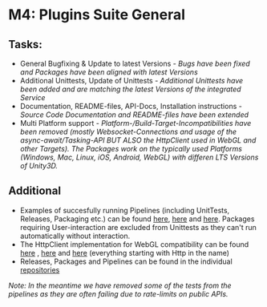 # M4: Plugins Suite General

## Tasks:

-   General Bugfixing & Update to latest Versions
	*- Bugs have been fixed and Packages have been aligned with latest Versions*    
-   Additional Unittests, Update of Unittests
	*- Additional Unittests have been added and are matching the latest Versions of the integrated Service*
-   Documentation, README-files, API-Docs, Installation instructions
	*- Source Code Documentation and README-files have been extended*
-   Multi Platform support
	*- Platform-/Build-Target-Incompatibilities have been removed (mostly Websocket-Connections and usage of the async-await/Tasking-API BUT ALSO the HttpClient used in WebGL and other Targets).
The Packages work on the typically used Platforms (Windows, Mac, Linux, iOS, Android, WebGL) with differen LTS Versions of Unity3D.*

## Additional
- Examples of succesfully running Pipelines (including UnitTests, Releases, Packaging etc.) can be found [here](https://github.com/liquiidio/HyperionApiClient/actions/runs/4298089809), [here](https://github.com/liquiidio/AtomicAssetsApiClient/actions/runs/4167151869) and [here](https://github.com/liquiidio/AtomicMarketApiClient/actions/runs/4653309053). Packages requiring User-interaction are excluded from Unittests as they can't run automatically without interaction.
- The HttpClient implementation for WebGL compatibility can be found [here](https://github.com/liquiidio/AtomicMarketApiClient/tree/unity_develop/Src/AtomicMarketApiClient) , [here](https://github.com/liquiidio/AtomicAssetsApiClient/tree/unity_develop/Src/AtomicAssetsApiClient) and [here](https://github.com/liquiidio/HyperionApiClient/tree/unity_develop/Src/HyperionApiClient) (everything starting with Http in the name)
- Releases, Packages and Pipelines can be found in the individual [repositories](https://github.com/orgs/liquiidio/repositories)

*Note: In the meantime we have removed some of the tests from the pipelines as they are often failing due to rate-limits on public APIs.*
